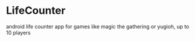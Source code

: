 LifeCounter
===========

android life counter app for games like magic the gathering or yugioh, up to 10 players
